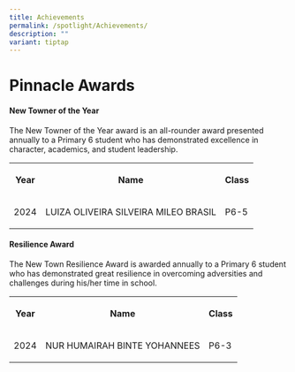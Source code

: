 ```yaml
---
title: Achievements
permalink: /spotlight/Achievements/
description: ""
variant: tiptap
---
```

<h1>Pinnacle Awards</h1>
<h4>New Towner of the Year</h4>
<p>The New Towner of the Year award is an all-rounder award presented annually
to a Primary 6 student who has demonstrated excellence in character, academics,
and student leadership.</p>
<table style="minWidth: 75px">
<colgroup>
<col>
<col>
<col>
</colgroup>
<tbody>
<tr>
<th rowspan="1" colspan="1">
<p>Year</p>
</th>
<th rowspan="1" colspan="1">
<p>Name</p>
</th>
<th rowspan="1" colspan="1">
<p>Class</p>
</th>
</tr>
<tr>
<td rowspan="1" colspan="1">
<p>2024</p>
</td>
<td rowspan="1" colspan="1">
<p>LUIZA OLIVEIRA SILVEIRA MILEO BRASIL</p>
</td>
<td rowspan="1" colspan="1">
<p>P6-5</p>
</td>
</tr>
</tbody>
</table>
<p></p>
<h4>Resilience Award</h4>
<p>The New Town Resilience Award is awarded annually to a Primary 6 student
who has demonstrated great resilience in overcoming adversities and challenges
during his/her time in school.</p>
<table style="minWidth: 75px">
<colgroup>
<col>
<col>
<col>
</colgroup>
<tbody>
<tr>
<th rowspan="1" colspan="1">
<p>Year</p>
</th>
<th rowspan="1" colspan="1">
<p>Name</p>
</th>
<th rowspan="1" colspan="1">
<p>Class</p>
</th>
</tr>
<tr>
<td rowspan="1" colspan="1">
<p>2024</p>
</td>
<td rowspan="1" colspan="1">
<p>NUR HUMAIRAH BINTE YOHANNEES</p>
</td>
<td rowspan="1" colspan="1">
<p>P6-3</p>
</td>
</tr>
</tbody>
</table>
<p></p>